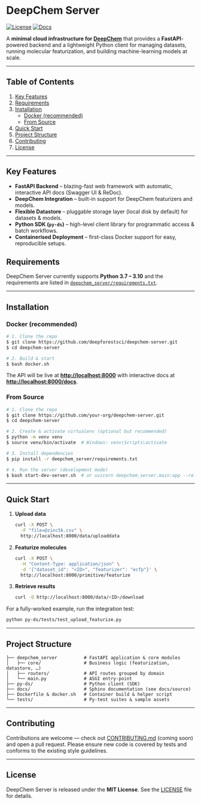 # DeepChem Server

[![License](https://img.shields.io/badge/license-MIT-blue.svg)](LICENSE)
[![Docs](https://img.shields.io/badge/docs-latest-brightgreen.svg)](https://deep-forest-sciences-deepchem-server.readthedocs-hosted.com/en/latest/)

A **minimal cloud infrastructure for [DeepChem](https://github.com/deepchem/deepchem)** that provides a **FastAPI**-powered backend and a lightweight Python client for managing datasets, running molecular featurization, and building machine-learning models at scale.

---

## Table of Contents

1. [Key Features](#key-features)
2. [Requirements](#requirements)
3. [Installation](#installation)
   * [Docker (recommended)](#docker-recommended)
   * [From Source](#from-source)
4. [Quick Start](#quick-start)
5. [Project Structure](#project-structure)
6. [Contributing](#contributing)
7. [License](#license)

---

## Key Features

* **FastAPI Backend** – blazing-fast web framework with automatic, interactive API docs (Swagger UI & ReDoc).
* **DeepChem Integration** – built-in support for DeepChem featurizers and models.
* **Flexible Datastore** – pluggable storage layer (local disk by default) for datasets & models.
* **Python SDK (`py-ds`)** – high-level client library for programmatic access & batch workflows.
* **Containerised Deployment** – first-class Docker support for easy, reproducible setups.

## Requirements

DeepChem Server currently supports **Python 3.7 – 3.10** and the requirements are listed in [`deepchem_server/requirements.txt`](deepchem_server/requirements.txt).

---

## Installation

### Docker (recommended)

```bash
# 1. Clone the repo
$ git clone https://github.com/deepforestsci/deepchem-server.git
$ cd deepchem-server

# 2. Build & start
$ bash docker.sh
```

The API will be live at **<http://localhost:8000>** with interactive docs at **<http://localhost:8000/docs>**.

### From Source

```bash
# 1. Clone the repo
$ git clone https://github.com/your-org/deepchem-server.git
$ cd deepchem-server

# 2. Create & activate virtualenv (optional but recommended)
$ python -m venv venv
$ source venv/bin/activate  # Windows: venv\Scripts\activate

# 3. Install dependencies
$ pip install -r deepchem_server/requirements.txt

# 4. Run the server (development mode)
$ bash start-dev-server.sh  # or uvicorn deepchem_server.main:app --reload
```

---

## Quick Start

1. **Upload data**
   ```bash
   curl -X POST \
     -F "file=@zinc5k.csv" \
     http://localhost:8000/data/uploaddata
   ```
2. **Featurize molecules**
   ```bash
   curl -X POST \
     -H "Content-Type: application/json" \
     -d '{"dataset_id": "<ID>", "featurizer": "ecfp"}' \
     http://localhost:8000/primitive/featurize
   ```
3. **Retrieve results**
   ```bash
   curl -O http://localhost:8000/data/<ID>/download
   ```

For a fully-worked example, run the integration test:

```bash
python py-ds/tests/test_upload_featurize.py
```

---

## Project Structure

```text
├── deepchem_server          # FastAPI application & core modules
│   ├── core/                # Business logic (featurization, datastore, …)
│   ├── routers/             # API routes grouped by domain
│   └── main.py              # ASGI entry-point
├── py-ds/                   # Python client (SDK)
├── docs/                    # Sphinx documentation (see docs/source)
├── Dockerfile & docker.sh   # Container build & helper script
└── tests/                   # Py-test suites & sample assets
```

---

## Contributing

Contributions are welcome — check out [CONTRIBUTING.md](CONTRIBUTING.md) (coming soon) and open a pull request. Please ensure new code is covered by tests and conforms to the existing style guidelines.

---

## License

DeepChem Server is released under the **MIT License**. See the [LICENSE](LICENSE) file for details.